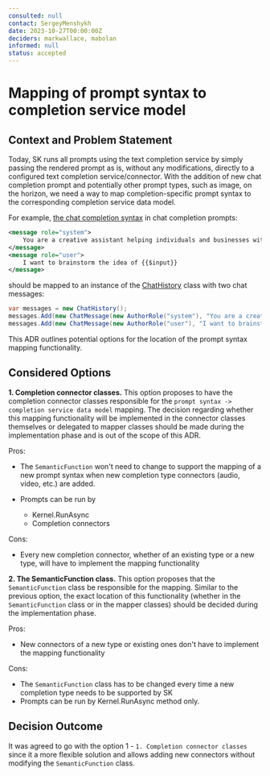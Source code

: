 ```yaml
---
consulted: null
contact: SergeyMenshykh
date: 2023-10-27T00:00:00Z
deciders: markwallace, mabolan
informed: null
status: accepted
---
```


# Mapping of prompt syntax to completion service model

## Context and Problem Statement

Today, SK runs all prompts using the text completion service by simply passing the rendered prompt as is, without any modifications, directly to a configured text completion service/connector. With the addition of new chat completion prompt and potentially other prompt types, such as image, on the horizon, we need a way to map completion-specific prompt syntax to the corresponding completion service data model.

For example, [the chat completion syntax](https://github.com/microsoft/semantic-kernel/blob/main/docs/decisions/0014-chat-completion-roles-in-prompt.md) in chat completion prompts:

```xml {"id":"01J6KQ4X95SWVAHSNMREEGWABW"}
<message role="system">
    You are a creative assistant helping individuals and businesses with their innovative projects.
</message>
<message role="user">
    I want to brainstorm the idea of {{$input}}
</message>
```

should be mapped to an instance of the [ChatHistory](https://github.com/microsoft/semantic-kernel/blob/main/dotnet/src/SemanticKernel.Abstractions/AI/ChatCompletion/ChatHistory.cs) class with two chat messages:

```csharp {"id":"01J6KQ4X95SWVAHSNMRGRPQ5NX"}
var messages = new ChatHistory();
messages.Add(new ChatMessage(new AuthorRole("system"), "You are a creative assistant helping individuals and businesses with their innovative projects."));
messages.Add(new ChatMessage(new AuthorRole("user"), "I want to brainstorm the idea of {{$input}}"));
```

This ADR outlines potential options for the location of the prompt syntax mapping functionality.

## Considered Options

**1. Completion connector classes.** This option proposes to have the completion connector classes responsible for the `prompt syntax -> completion service data model` mapping. The decision regarding whether this mapping functionality will be implemented in the connector classes themselves or delegated to mapper classes should be made during the implementation phase and is out of the scope of this ADR.

Pros:

- The `SemanticFunction` won't need to change to support the mapping of a new prompt syntax when new completion type connectors (audio, video, etc.) are added.
- Prompts can be run by

   - Kernel.RunAsync
   - Completion connectors

Cons:

- Every new completion connector, whether of an existing type or a new type, will have to implement the mapping functionality

**2. The SemanticFunction class.** This option proposes that the `SemanticFunction` class be responsible for the mapping. Similar to the previous option, the exact location of this functionality (whether in the `SemanticFunction` class or in the mapper classes) should be decided during the implementation phase.

Pros:

- New connectors of a new type or existing ones don't have to implement the mapping functionality

Cons:

- The `SemanticFunction` class has to be changed every time a new completion type needs to be supported by SK
- Prompts can be run by Kernel.RunAsync method only.

## Decision Outcome

It was agreed to go with the option 1 - `1. Completion connector classes` since it a more flexible solution and allows adding new connectors without modifying the `SemanticFunction` class.